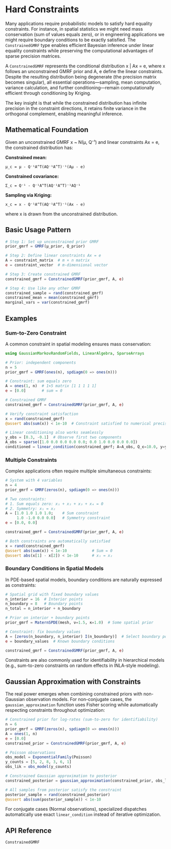 # Hard Constraints

Many applications require probabilistic models to satisfy hard equality constraints. For instance, in spatial statistics we might need mass conservation (sum of values equals zero), or in engineering applications we might require boundary conditions to be exactly satisfied. The `ConstrainedGMRF` type enables efficient Bayesian inference under linear equality constraints while preserving the computational advantages of sparse precision matrices.

A `ConstrainedGMRF` represents the conditional distribution x | Ax = e, where x follows an unconstrained GMRF prior and A, e define the linear constraints. Despite the resulting distribution being degenerate (the precision matrix becomes singular), all essential operations—sampling, mean computation, variance calculation, and further conditioning—remain computationally efficient through conditioning by Kriging.

The key insight is that while the constrained distribution has infinite precision in the constraint directions, it retains finite variance in the orthogonal complement, enabling meaningful inference.

## Mathematical Foundation

Given an unconstrained GMRF x ~ N(μ, Q⁻¹) and linear constraints Ax = e, the constrained distribution has:

**Constrained mean:**
```
μ_c = μ - Q⁻¹A^T(AQ⁻¹A^T)⁻¹(Aμ - e)
```

**Constrained covariance:**
```
Σ_c = Q⁻¹ - Q⁻¹A^T(AQ⁻¹A^T)⁻¹AQ⁻¹
```

**Sampling via Kriging:**
```
x_c = x - Q⁻¹A^T(AQ⁻¹A^T)⁻¹(Ax - e)
```

where x is drawn from the unconstrained distribution.

## Basic Usage Pattern

```julia
# Step 1: Set up unconstrained prior GMRF
prior_gmrf = GMRF(μ_prior, Q_prior)

# Step 2: Define linear constraints Ax = e
A = constraint_matrix  # m × n matrix
e = constraint_vector  # m-dimensional vector

# Step 3: Create constrained GMRF
constrained_gmrf = ConstrainedGMRF(prior_gmrf, A, e)

# Step 4: Use like any other GMRF
constrained_sample = rand(constrained_gmrf)
constrained_mean = mean(constrained_gmrf)
marginal_vars = var(constrained_gmrf)
```

## Examples

### Sum-to-Zero Constraint

A common constraint in spatial modeling ensures mass conservation:

```julia
using GaussianMarkovRandomFields, LinearAlgebra, SparseArrays

# Prior: independent components
n = 5
prior_gmrf = GMRF(ones(n), spdiagm(0 => ones(n)))

# Constraint: sum equals zero
A = ones(1, n)  # 1×5 matrix [1 1 1 1 1]
e = [0.0]       # sum = 0

# Constrained GMRF
constrained_gmrf = ConstrainedGMRF(prior_gmrf, A, e)

# Verify constraint satisfaction
x = rand(constrained_gmrf)
@assert abs(sum(x)) < 1e-10  # Constraint satisfied to numerical precision

# Linear conditioning also works seamlessly
y_obs = [0.3, -0.1]  # Observe first two components
A_obs = sparse([1.0 0.0 0.0 0.0 0.0; 0.0 1.0 0.0 0.0 0.0])
conditioned = linear_condition(constrained_gmrf; A=A_obs, Q_ϵ=10.0, y=y_obs)
```

### Multiple Constraints

Complex applications often require multiple simultaneous constraints:

```julia
# System with 4 variables
n = 4
prior_gmrf = GMRF(zeros(n), spdiagm(0 => ones(n)))

# Two constraints:
# 1. Sum equals zero: x₁ + x₂ + x₃ + x₄ = 0  
# 2. Symmetry: x₁ = x₂
A = [1.0 1.0 1.0 1.0;    # Sum constraint
     1.0 -1.0 0.0 0.0]   # Symmetry constraint
e = [0.0, 0.0]

constrained_gmrf = ConstrainedGMRF(prior_gmrf, A, e)

# Both constraints are automatically satisfied
x = rand(constrained_gmrf)
@assert abs(sum(x)) < 1e-10           # Sum = 0
@assert abs(x[1] - x[2]) < 1e-10      # x₁ = x₂
```

### Boundary Conditions in Spatial Models

In PDE-based spatial models, boundary conditions are naturally expressed as constraints:

```julia
# Spatial grid with fixed boundary values
n_interior = 16  # Interior points
n_boundary = 8   # Boundary points  
n_total = n_interior + n_boundary

# Prior on interior + boundary points
prior_gmrf = MaternSPDE(mesh, ν=1.5, κ=1.0)  # Some spatial prior

# Constraint: fix boundary values
A = [zeros(n_boundary, n_interior) I(n_boundary)]  # Select boundary points
e = boundary_values  # Known boundary conditions

constrained_gmrf = ConstrainedGMRF(prior_gmrf, A, e)
```

Constraints are also commonly used for identifiability in hierarchical models (e.g., sum-to-zero constraints on random effects in INLA-style modeling).

## Gaussian Approximation with Constraints

The real power emerges when combining constrained priors with non-Gaussian observation models. For non-conjugate cases, the `gaussian_approximation` function uses Fisher scoring while automatically respecting constraints throughout optimization:

```julia
# Constrained prior for log-rates (sum-to-zero for identifiability)
n = 6
prior_gmrf = GMRF(zeros(n), spdiagm(0 => ones(n)))
A = ones(1, n)
e = [0.0]
constrained_prior = ConstrainedGMRF(prior_gmrf, A, e)

# Poisson observations
obs_model = ExponentialFamily(Poisson)
y_counts = [5, 2, 8, 3, 6, 1]
obs_lik = obs_model(y_counts)

# Constrained Gaussian approximation to posterior
constrained_posterior = gaussian_approximation(constrained_prior, obs_lik)

# All samples from posterior satisfy the constraint
posterior_sample = rand(constrained_posterior)
@assert abs(sum(posterior_sample)) < 1e-10
```

For conjugate cases (Normal observations), specialized dispatches automatically use exact `linear_condition` instead of iterative optimization.

## API Reference

```@docs
ConstrainedGMRF
```
